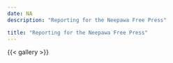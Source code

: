 ```yaml
---
date: NA
description: "Reporting for the Neepawa Free Press"

title: "Reporting for the Neepawa Free Press"
---
```

{{< gallery >}}
